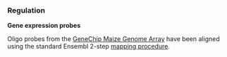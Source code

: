 ### Regulation

**Gene expression probes**

Oligo probes from the [GeneChip Maize Genome Array](https://www.thermofisher.com/order/catalog/product/900614?SID=srch-hj-900614)
have been aligned using the standard Ensembl 2-step [mapping procedure](http://plants.ensembl.org/info/genome/dna_align/microarray_mapping.html).
